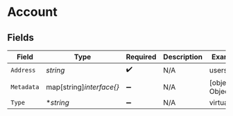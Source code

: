 # Account


## Fields

| Field                    | Type                     | Required                 | Description              | Example                  |
| ------------------------ | ------------------------ | ------------------------ | ------------------------ | ------------------------ |
| `Address`                | *string*                 | :heavy_check_mark:       | N/A                      | users:001                |
| `Metadata`               | map[string]*interface{}* | :heavy_minus_sign:       | N/A                      | [object Object]          |
| `Type`                   | **string*                | :heavy_minus_sign:       | N/A                      | virtual                  |